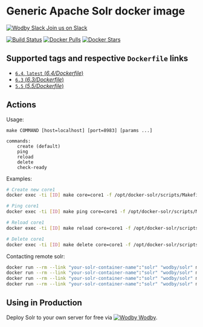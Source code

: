 # Generic Apache Solr docker image

[![Wodby Slack](https://www.google.com/s2/favicons?domain=www.slack.com) Join us on Slack](https://slack.wodby.com/)

[![Build Status](https://travis-ci.org/wodby/solr.svg?branch=master)](https://travis-ci.org/wodby/solr)
[![Docker Pulls](https://img.shields.io/docker/pulls/wodby/solr.svg)](https://hub.docker.com/r/wodby/solr)
[![Docker Stars](https://img.shields.io/docker/stars/wodby/solr.svg)](https://hub.docker.com/r/wodby/solr)

## Supported tags and respective `Dockerfile` links

- [`6.4`, `latest` (*6.4/Dockerfile*)](https://github.com/wodby/solr/tree/master/6.4/Dockerfile)
- [`6.3` (*6.3/Dockerfile*)](https://github.com/wodby/solr/tree/master/6.3/Dockerfile)
- [`5.5` (*5.5/Dockerfile*)](https://github.com/wodby/solr/tree/master/5.5/Dockerfile)

## Actions

Usage:
```
make COMMAND [host=localhost] [port=8983] [params ...]

commands:
    create (default)
    ping
    reload
    delete
    check-ready
```

Examples:

```bash
# Create new core1
docker exec -ti [ID] make core=core1 -f /opt/docker-solr/scripts/Makefile

# Ping core1
docker exec -ti [ID] make ping core=core1 -f /opt/docker-solr/scripts/Makefile

# Reload core1
docker exec -ti [ID] make reload core=core1 -f /opt/docker-solr/scripts/Makefile

# Delete core1
docker exec -ti [ID] make delete core=core1 -f /opt/docker-solr/scripts/Makefile
```

Contacting remote solr:

```bash
docker run --rm --link "your-solr-container-name":"solr" "wodby/solr" make core=core1 host=solr port=8983
docker run --rm --link "your-solr-container-name":"solr" "wodby/solr" make ping core=core1 host=solr port=8983
docker run --rm --link "your-solr-container-name":"solr" "wodby/solr" make reload core=core1 host=solr port=8983
docker run --rm --link "your-solr-container-name":"solr" "wodby/solr" make delete core=core1 host=solr port=8983
```

## Using in Production

Deploy Solr to your own server for free via [![Wodby](https://www.google.com/s2/favicons?domain=wodby.com) Wodby](https://wodby.com).
